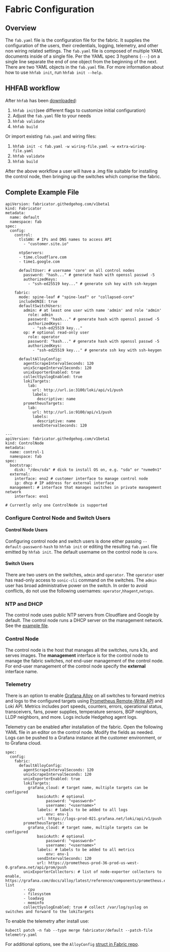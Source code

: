 # Fabric Configuration
## Overview
The `fab.yaml` file is the configuration file for the fabric. It supplies
the configuration of the users, their credentials, logging, telemetry, and 
other non wiring related settings. The `fab.yaml` file is composed of multiple 
YAML documents inside of a single file. Per the YAML spec 3 hyphens (`---`) on 
a single line separate the end of one object from the beginning of the next. 
There are two YAML objects in the `fab.yaml` file. For more information about 
how to use `hhfab init`, run `hhfab init --help`.

## HHFAB workflow

After `hhfab` has been [downloaded](../getting-started/download.md):

1. `hhfab init`(see different flags to customize initial configuration)
1. Adjust the `fab.yaml` file to your needs
1. `hhfab validate`
1. `hhfab build`

Or import existing `fab.yaml` and wiring files:

1. `hhfab init -c fab.yaml -w wiring-file.yaml -w extra-wiring-file.yaml`
1. `hhfab validate`
1. `hhfab build`

After the above workflow a user will have a .img file suitable for installing the control node, then bringing up the switches which comprise the fabric.

## Complete Example File

``` { .yaml .annotate title="fab.yaml" linenums="1"} 
apiVersion: fabricator.githedgehog.com/v1beta1
kind: Fabricator
metadata:
  name: default
  namespace: fab
spec:
  config:
    control:
      tlsSAN: # IPs and DNS names to access API
        - "customer.site.io"

      ntpServers:
      - time.cloudflare.com
      - time1.google.com

      defaultUser: # username 'core' on all control nodes
        password: "hash..." # generate hash with openssl passwd -5
        authorizedKeys:
          - "ssh-ed25519 key..." # generate ssh key with ssh-keygen

    fabric:
      mode: spine-leaf # "spine-leaf" or "collapsed-core"
      includeONIE: true
      defaultSwitchUsers:
        admin: # at least one user with name 'admin' and role 'admin'
          role: admin
          password: "hash..." # generate hash with openssl passwd -5
          authorizedKeys:
            - "ssh-ed25519 key..."
        op: # optional read-only user
          role: operator
          password: "hash..." # generate hash with openssl passwd -5
          authorizedKeys:
            - "ssh-ed25519 key..." # generate ssh key with ssh-keygen

      defaultAlloyConfig:
        agentScrapeIntervalSeconds: 120
        unixScrapeIntervalSeconds: 120
        unixExporterEnabled: true
        collectSyslogEnabled: true
        lokiTargets:
          lab:
            url: http://url.io:3100/loki/api/v1/push
            labels:
              descriptive: name
        prometheusTargets:
          lab:
            url: http://url.io:9100/api/v1/push
            labels:
              descriptive: name
            sendIntervalSeconds: 120

---
apiVersion: fabricator.githedgehog.com/v1beta1
kind: ControlNode
metadata:
  name: control-1
  namespace: fab
spec:
  bootstrap:
    disk: "/dev/sda" # disk to install OS on, e.g. "sda" or "nvme0n1"
  external:
    interface: eno2 # customer interface to manage control node
    ip: dhcp # IP address for external interface
  management: # interface that manages switches in private management network
    interface: eno1

# Currently only one ControlNode is supported
```

### Configure Control Node and Switch Users

#### Control Node Users
Configuring control node and switch users is done either passing 
`--default-password-hash` to `hhfab init` or editing the resulting `fab.yaml` 
file emitted by `hhfab init`.  The default username on the control node is
`core`.

#### Switch Users
There are two users on the switches, `admin` and `operator`. The `operator` user has
read-only access to `sonic-cli` command on the switches. The `admin` user has
broad administrative power on the switch. 
In order to avoid conflicts, do not use the following usernames: `operator`,`hhagent`,`netops`.

### NTP and DHCP
The control node uses public NTP servers from Cloudflare and Google by default.
The control node runs a DHCP server on the management network. See the [example
file](#complete-example-file).

### Control Node
The control node is the host that manages all the switches, runs k3s, and serves images. 
The **management** interface is for the control node to manage the fabric 
switches, *not* end-user management of the control node. For end-user 
management of the control node specify the **external** interface name.

### Telemetry

There is an option to enable [Grafana
Alloy](https://grafana.com/docs/alloy/latest/) on all switches to forward metrics and logs to the configured targets using
[Prometheus Remote-Write
API](https://prometheus.io/docs/specs/prw/remote_write_spec/) and Loki API. Metrics includes port speeds, counters, 
errors, operational status, transceivers, fans, power supplies, temperature
sensors, BGP neighbors, LLDP neighbors, and more. Logs include Hedgehog agent logs.

Telemetry can be enabled after installation of the fabric. Open the following
YAML file in an editor on the control node. Modify the fields as needed. Logs
can be pushed to a Grafana instance at the customer environment, or to Grafana
cloud.

```{ .yaml title="telemetry.yaml" linenums="1" }
spec:
  config:
    fabric:
      defaultAlloyConfig:
        agentScrapeIntervalSeconds: 120
        unixScrapeIntervalSeconds: 120
        unixExporterEnabled: true
        lokiTargets:
          grafana_cloud: # target name, multiple targets can be configured
              basicAuth: # optional
                  password: "<password>"
                  username: "<username>"
              labels: # labels to be added to all logs
                  env: env-1
              url: https://logs-prod-021.grafana.net/loki/api/v1/push
        prometheusTargets:
          grafana_cloud: # target name, multiple targets can be configured
              basicAuth: # optional
                  password: "<password>"
                  username: "<username>"
              labels: # labels to be added to all metrics
                  env: env-1
              sendIntervalSeconds: 120
              url: https://prometheus-prod-36-prod-us-west-0.grafana.net/api/prom/push
        unixExporterCollectors: # list of node-exporter collectors to enable, https://grafana.com/docs/alloy/latest/reference/components/prometheus.exporter.unix/#collectors-list
        - cpu
        - filesystem
        - loadavg
        - meminfo
        collectSyslogEnabled: true # collect /var/log/syslog on switches and forward to the lokiTargets
```

To enable the telemetry after install use:

``` shell
kubectl patch -n fab --type merge fabricator/default --patch-file telemetry.yaml
```

For additional options, see the `AlloyConfig` [struct in Fabric repo](https://github.com/githedgehog/fabric/blob/master/api/meta/alloy.go).

